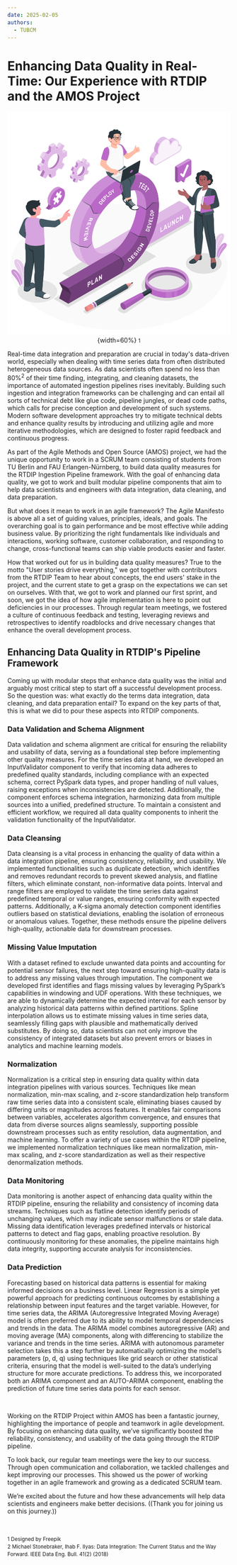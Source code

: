 ```yaml
---
date: 2025-02-05
authors:
  - TUBCM
---
```


# Enhancing Data Quality in Real-Time: Our Experience with RTDIP and the AMOS Project

<center>

![blog](../images/agile.svg){width=60%}
<small>1</small>
</center>

Real-time data integration and preparation are crucial in today's data-driven world, especially when dealing with time series data from often distributed heterogeneous data sources. As data scientists often spend no less than 80%<sup>2</sup> of their time finding, integrating, and cleaning datasets, the importance of automated ingestion pipelines rises inevitably. Building such ingestion and integration frameworks can be challenging and can entail all sorts of technical debt like glue code, pipeline jungles, or dead code paths, which calls for precise conception and development of such systems. Modern software development approaches try to mitigate technical debts and enhance quality results by introducing and utilizing agile and more iterative methodologies, which are designed to foster rapid feedback and continuous progress.

<!-- more -->

As part of the Agile Methods and Open Source (AMOS) project, we had the unique opportunity to work in a SCRUM team consisting of students from TU Berlin and FAU Erlangen-Nürnberg, to build data quality measures for the RTDIP Ingestion Pipeline framework. With the goal of enhancing data quality, we got to work and built modular pipeline components that aim to help data scientists and engineers with data integration, data cleaning, and data preparation.

But what does it mean to work in an agile framework? The Agile Manifesto is above all a set of guiding values, principles, ideals, and goals. The overarching goal is to gain performance and be most effective while adding business value. By prioritizing the right fundamentals like individuals and interactions, working software, customer collaboration, and responding to change, cross-functional teams can ship viable products easier and faster.

How that worked out for us in building data quality measures? True to the motto "User stories drive everything," we got together with contributors from the RTDIP Team to hear about concepts, the end users' stake in the project, and the current state to get a grasp on the expectations we can set on ourselves. With that, we got to work and planned our first sprint, and soon, we got the idea of how agile implementation is here to point out deficiencies in our processes. Through regular team meetings, we fostered a culture of continuous feedback and testing, leveraging reviews and retrospectives to identify roadblocks and drive necessary changes that enhance the overall development process.

## Enhancing Data Quality in RTDIP's Pipeline Framework

Coming up with modular steps that enhance data quality was the initial and arguably most critical step to start off a successful development process. So the question was: what exactly do the terms data integration, data cleaning, and data preparation entail? To expand on the key parts of that, this is what we did to pour these aspects into RTDIP components.

### Data Validation and Schema Alignment

Data validation and schema alignment are critical for ensuring the reliability and usability of data, serving as a foundational step before implementing other quality measures. For the time series data at hand, we developed an InputValidator component to verify that incoming data adheres to predefined quality standards, including compliance with an expected schema, correct PySpark data types, and proper handling of null values, raising exceptions when inconsistencies are detected. Additionally, the component enforces schema integration, harmonizing data from multiple sources into a unified, predefined structure. To maintain a consistent and efficient workflow, we required all data quality components to inherit the validation functionality of the InputValidator.

### Data Cleansing

Data cleansing is a vital process in enhancing the quality of data within a data integration pipeline, ensuring consistency, reliability, and usability. We implemented functionalities such as duplicate detection, which identifies and removes redundant records to prevent skewed analysis, and flatline filters, which eliminate constant, non-informative data points. Interval and range filters are employed to validate the time series data against predefined temporal or value ranges, ensuring conformity with expected patterns. Additionally, a K-sigma anomaly detection component identifies outliers based on statistical deviations, enabling the isolation of erroneous or anomalous values. Together, these methods ensure the pipeline delivers high-quality, actionable data for downstream processes.

### Missing Value Imputation

With a dataset refined to exclude unwanted data points and accounting for potential sensor failures, the next step toward ensuring high-quality data is to address any missing values through imputation. The component we developed first identifies and flags missing values by leveraging PySpark’s capabilities in windowing and UDF operations. With these techniques, we are able to dynamically determine the expected interval for each sensor by analyzing historical data patterns within defined partitions. Spline interpolation allows us to estimate missing values in time series data, seamlessly filling gaps with plausible and mathematically derived substitutes. By doing so, data scientists can not only improve the consistency of integrated datasets but also prevent errors or biases in analytics and machine learning models.

### Normalization

Normalization is a critical step in ensuring data quality within data integration pipelines with various sources. Techniques like mean normalization, min-max scaling, and z-score standardization help transform raw time series data into a consistent scale, eliminating biases caused by differing units or magnitudes across features. It enables fair comparisons between variables, accelerates algorithm convergence, and ensures that data from diverse sources aligns seamlessly, supporting possible downstream processes such as entity resolution, data augmentation, and machine learning. To offer a variety of use cases within the RTDIP pipeline, we implemented normalization techniques like mean normalization, min-max scaling, and z-score standardization as well as their respective denormalization methods.

### Data Monitoring

Data monitoring is another aspect of enhancing data quality within the RTDIP pipeline, ensuring the reliability and consistency of incoming data streams. Techniques such as flatline detection identify periods of unchanging values, which may indicate sensor malfunctions or stale data. Missing data identification leverages predefined intervals or historical patterns to detect and flag gaps, enabling proactive resolution. By continuously monitoring for these anomalies, the pipeline maintains high data integrity, supporting accurate analysis for inconsistencies.

### Data Prediction

Forecasting based on historical data patterns is essential for making informed decisions on a business level. Linear Regression is a simple yet powerful approach for predicting continuous outcomes by establishing a relationship between input features and the target variable. However, for time series data, the ARIMA (Autoregressive Integrated Moving Average) model is often preferred due to its ability to model temporal dependencies and trends in the data. The ARIMA model combines autoregressive (AR) and moving average (MA) components, along with differencing to stabilize the variance and trends in the time series. ARIMA with autonomous parameter selection takes this a step further by automatically optimizing the model’s parameters (p, d, q) using techniques like grid search or other statistical criteria, ensuring that the model is well-suited to the data’s underlying structure for more accurate predictions. To address this, we incorporated both an ARIMA component and an AUTO-ARIMA component, enabling the prediction of future time series data points for each sensor.

<br>

Working on the RTDIP Project within AMOS has been a fantastic journey, highlighting the importance of people and teamwork in agile development. By focusing on enhancing data quality, we’ve significantly boosted the reliability, consistency, and usability of the data going through the RTDIP pipeline.

To look back, our regular team meetings were the key to our success. Through open communication and collaboration, we tackled challenges and kept improving our processes. This showed us the power of working together in an agile framework and growing as a dedicated SCRUM team.

We’re excited about the future and how these advancements will help data scientists and engineers make better decisions. ((Thank you for joining us on this journey.))

<br>

<small>1 Designed by Freepik</small><br>
<small>2 Michael Stonebraker, Ihab F. Ilyas: Data Integration: The Current Status and the Way Forward. IEEE Data Eng. Bull. 41(2) (2018)</small>